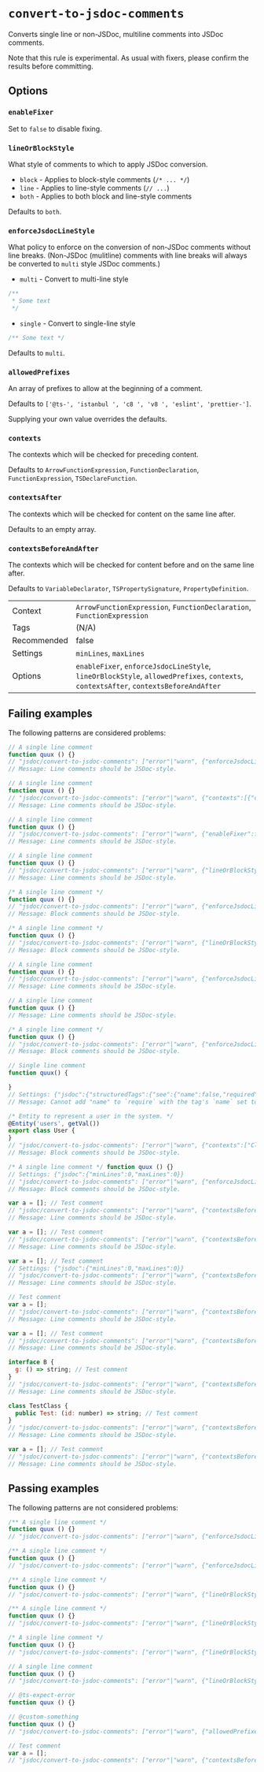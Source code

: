 <a name="user-content-convert-to-jsdoc-comments"></a>
<a name="convert-to-jsdoc-comments"></a>
# <code>convert-to-jsdoc-comments</code>

Converts single line or non-JSDoc, multiline comments into JSDoc comments.

Note that this rule is experimental. As usual with fixers, please confirm
the results before committing.

<a name="user-content-convert-to-jsdoc-comments-options"></a>
<a name="convert-to-jsdoc-comments-options"></a>
## Options

<a name="user-content-convert-to-jsdoc-comments-options-enablefixer"></a>
<a name="convert-to-jsdoc-comments-options-enablefixer"></a>
### <code>enableFixer</code>

Set to `false` to disable fixing.

<a name="user-content-convert-to-jsdoc-comments-options-lineorblockstyle"></a>
<a name="convert-to-jsdoc-comments-options-lineorblockstyle"></a>
### <code>lineOrBlockStyle</code>

What style of comments to which to apply JSDoc conversion.

- `block` - Applies to block-style comments (`/* ... */`)
- `line` - Applies to line-style comments (`// ...`)
- `both` - Applies to both block and line-style comments

Defaults to `both`.

<a name="user-content-convert-to-jsdoc-comments-options-enforcejsdoclinestyle"></a>
<a name="convert-to-jsdoc-comments-options-enforcejsdoclinestyle"></a>
### <code>enforceJsdocLineStyle</code>

What policy to enforce on the conversion of non-JSDoc comments without
line breaks. (Non-JSDoc (mulitline) comments with line breaks will always
be converted to `multi` style JSDoc comments.)

- `multi` - Convert to multi-line style
```js
/**
 * Some text
 */
```
- `single` - Convert to single-line style
```js
/** Some text */
```

Defaults to `multi`.

<a name="user-content-convert-to-jsdoc-comments-options-allowedprefixes"></a>
<a name="convert-to-jsdoc-comments-options-allowedprefixes"></a>
### <code>allowedPrefixes</code>

An array of prefixes to allow at the beginning of a comment.

Defaults to `['@ts-', 'istanbul ', 'c8 ', 'v8 ', 'eslint', 'prettier-']`.

Supplying your own value overrides the defaults.

<a name="user-content-convert-to-jsdoc-comments-options-contexts"></a>
<a name="convert-to-jsdoc-comments-options-contexts"></a>
### <code>contexts</code>

The contexts which will be checked for preceding content.

Defaults to `ArrowFunctionExpression`, `FunctionDeclaration`,
`FunctionExpression`, `TSDeclareFunction`.

<a name="user-content-convert-to-jsdoc-comments-options-contextsafter"></a>
<a name="convert-to-jsdoc-comments-options-contextsafter"></a>
### <code>contextsAfter</code>

The contexts which will be checked for content on the same line after.

Defaults to an empty array.

<a name="user-content-convert-to-jsdoc-comments-options-contextsbeforeandafter"></a>
<a name="convert-to-jsdoc-comments-options-contextsbeforeandafter"></a>
### <code>contextsBeforeAndAfter</code>

The contexts which will be checked for content before and on the same
line after.

Defaults to `VariableDeclarator`, `TSPropertySignature`, `PropertyDefinition`.

|||
|---|---|
|Context|`ArrowFunctionExpression`, `FunctionDeclaration`, `FunctionExpression`|
|Tags|(N/A)|
|Recommended|false|
|Settings|`minLines`, `maxLines`|
|Options|`enableFixer`, `enforceJsdocLineStyle`, `lineOrBlockStyle`, `allowedPrefixes`, `contexts`, `contextsAfter`, `contextsBeforeAndAfter`|

<a name="user-content-convert-to-jsdoc-comments-failing-examples"></a>
<a name="convert-to-jsdoc-comments-failing-examples"></a>
## Failing examples

The following patterns are considered problems:

````js
// A single line comment
function quux () {}
// "jsdoc/convert-to-jsdoc-comments": ["error"|"warn", {"enforceJsdocLineStyle":"single"}]
// Message: Line comments should be JSDoc-style.

// A single line comment
function quux () {}
// "jsdoc/convert-to-jsdoc-comments": ["error"|"warn", {"contexts":[{"context":"FunctionDeclaration","inlineCommentBlock":true}]}]
// Message: Line comments should be JSDoc-style.

// A single line comment
function quux () {}
// "jsdoc/convert-to-jsdoc-comments": ["error"|"warn", {"enableFixer":false,"enforceJsdocLineStyle":"single"}]
// Message: Line comments should be JSDoc-style.

// A single line comment
function quux () {}
// "jsdoc/convert-to-jsdoc-comments": ["error"|"warn", {"lineOrBlockStyle":"line","enforceJsdocLineStyle":"single"}]
// Message: Line comments should be JSDoc-style.

/* A single line comment */
function quux () {}
// "jsdoc/convert-to-jsdoc-comments": ["error"|"warn", {"enforceJsdocLineStyle":"single"}]
// Message: Block comments should be JSDoc-style.

/* A single line comment */
function quux () {}
// "jsdoc/convert-to-jsdoc-comments": ["error"|"warn", {"lineOrBlockStyle":"block","enforceJsdocLineStyle":"single"}]
// Message: Block comments should be JSDoc-style.

// A single line comment
function quux () {}
// "jsdoc/convert-to-jsdoc-comments": ["error"|"warn", {"enforceJsdocLineStyle":"multi"}]
// Message: Line comments should be JSDoc-style.

// A single line comment
function quux () {}
// Message: Line comments should be JSDoc-style.

/* A single line comment */
function quux () {}
// "jsdoc/convert-to-jsdoc-comments": ["error"|"warn", {"enforceJsdocLineStyle":"multi"}]
// Message: Block comments should be JSDoc-style.

// Single line comment
function quux() {

}
// Settings: {"jsdoc":{"structuredTags":{"see":{"name":false,"required":["name"]}}}}
// Message: Cannot add "name" to `require` with the tag's `name` set to `false`

/* Entity to represent a user in the system. */
@Entity('users', getVal())
export class User {
}
// "jsdoc/convert-to-jsdoc-comments": ["error"|"warn", {"contexts":["ClassDeclaration"]}]
// Message: Block comments should be JSDoc-style.

/* A single line comment */ function quux () {}
// Settings: {"jsdoc":{"minLines":0,"maxLines":0}}
// "jsdoc/convert-to-jsdoc-comments": ["error"|"warn", {"enforceJsdocLineStyle":"single"}]
// Message: Block comments should be JSDoc-style.

var a = []; // Test comment
// "jsdoc/convert-to-jsdoc-comments": ["error"|"warn", {"contextsBeforeAndAfter":[],"contextsAfter":["VariableDeclarator"]}]
// Message: Line comments should be JSDoc-style.

var a = []; // Test comment
// "jsdoc/convert-to-jsdoc-comments": ["error"|"warn", {"contextsBeforeAndAfter":[],"contextsAfter":[{"context":"VariableDeclarator","inlineCommentBlock":true}]}]
// Message: Line comments should be JSDoc-style.

var a = []; // Test comment
// Settings: {"jsdoc":{"minLines":0,"maxLines":0}}
// "jsdoc/convert-to-jsdoc-comments": ["error"|"warn", {"contextsBeforeAndAfter":[],"contextsAfter":[{"context":"VariableDeclarator","inlineCommentBlock":true}]}]
// Message: Line comments should be JSDoc-style.

// Test comment
var a = [];
// "jsdoc/convert-to-jsdoc-comments": ["error"|"warn", {"contextsBeforeAndAfter":["VariableDeclaration"]}]
// Message: Line comments should be JSDoc-style.

var a = []; // Test comment
// "jsdoc/convert-to-jsdoc-comments": ["error"|"warn", {"contextsBeforeAndAfter":["VariableDeclaration"]}]
// Message: Line comments should be JSDoc-style.

interface B {
  g: () => string; // Test comment
}
// "jsdoc/convert-to-jsdoc-comments": ["error"|"warn", {"contextsBeforeAndAfter":["TSPropertySignature"]}]
// Message: Line comments should be JSDoc-style.

class TestClass {
  public Test: (id: number) => string; // Test comment
}
// "jsdoc/convert-to-jsdoc-comments": ["error"|"warn", {"contextsBeforeAndAfter":["PropertyDefinition"]}]
// Message: Line comments should be JSDoc-style.

var a = []; // Test comment
// "jsdoc/convert-to-jsdoc-comments": ["error"|"warn", {"contextsBeforeAndAfter":["VariableDeclarator"]}]
// Message: Line comments should be JSDoc-style.
````



<a name="user-content-convert-to-jsdoc-comments-passing-examples"></a>
<a name="convert-to-jsdoc-comments-passing-examples"></a>
## Passing examples

The following patterns are not considered problems:

````js
/** A single line comment */
function quux () {}
// "jsdoc/convert-to-jsdoc-comments": ["error"|"warn", {"enforceJsdocLineStyle":"single"}]

/** A single line comment */
function quux () {}
// "jsdoc/convert-to-jsdoc-comments": ["error"|"warn", {"enforceJsdocLineStyle":"multi"}]

/** A single line comment */
function quux () {}
// "jsdoc/convert-to-jsdoc-comments": ["error"|"warn", {"lineOrBlockStyle":"line"}]

/** A single line comment */
function quux () {}
// "jsdoc/convert-to-jsdoc-comments": ["error"|"warn", {"lineOrBlockStyle":"block"}]

/* A single line comment */
function quux () {}
// "jsdoc/convert-to-jsdoc-comments": ["error"|"warn", {"lineOrBlockStyle":"line","enforceJsdocLineStyle":"single"}]

// A single line comment
function quux () {}
// "jsdoc/convert-to-jsdoc-comments": ["error"|"warn", {"lineOrBlockStyle":"block","enforceJsdocLineStyle":"single"}]

// @ts-expect-error
function quux () {}

// @custom-something
function quux () {}
// "jsdoc/convert-to-jsdoc-comments": ["error"|"warn", {"allowedPrefixes":["@custom-"]}]

// Test comment
var a = [];
// "jsdoc/convert-to-jsdoc-comments": ["error"|"warn", {"contextsBeforeAndAfter":[],"contextsAfter":["VariableDeclarator"]}]
````

